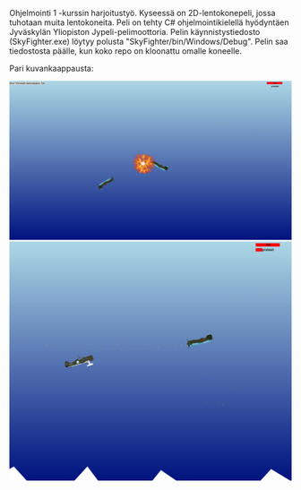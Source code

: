 Ohjelmointi 1 -kurssin harjoitustyö. Kyseessä on 2D-lentokonepeli, jossa tuhotaan muita lentokoneita. Peli on tehty C# ohjelmointikielellä hyödyntäen Jyväskylän Yliopiston Jypeli-pelimoottoria.
Pelin käynnistystiedosto (SkyFighter.exe) löytyy polusta "SkyFighter/bin/Windows/Debug". Pelin saa tiedostosta päälle, kun koko repo on kloonattu omalle koneelle. 

Pari kuvankaappausta:

![](/SkyFighter1.png)
![](/SkyFighter2.png)
